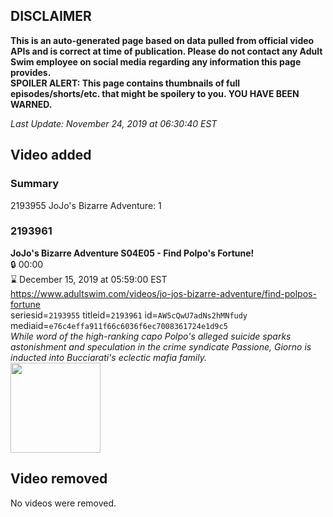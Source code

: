 ## DISCLAIMER
**This is an auto-generated page based on data pulled from official video APIs and is correct at time of publication. Please do not contact any Adult Swim employee on social media regarding any information this page provides.**  
**SPOILER ALERT: This page contains thumbnails of full episodes/shorts/etc. that might be spoilery to you. YOU HAVE BEEN WARNED.**  

_Last Update: November 24, 2019 at 06:30:40 EST_
## Video added
### Summary
2193955 JoJo's Bizarre Adventure: 1  
### 2193961
**JoJo's Bizarre Adventure S04E05 - Find Polpo's Fortune!**  
 🔒 00:00  
⌛ December 15, 2019 at 05:59:00 EST  
https://www.adultswim.com/videos/jo-jos-bizarre-adventure/find-polpos-fortune  
seriesid=`2193955` titleid=`2193961` id=`AW5cQwU7adNs2hMNfudy` mediaid=`e76c4effa911f66c6036f6ec7008361724e1d9c5`  
_While word of the high-ranking capo Polpo's alleged suicide sparks astonishment and speculation in the crime syndicate Passione, Giorno is inducted into Bucciarati's eclectic mafia family._  
<a href="https://media.cdn.adultswim.com/uploads/20191111/thumbnails/2_191111161392-jojo_goldenwind_005.jpg"><img src="https://media.cdn.adultswim.com/uploads/20191111/thumbnails/2_191111161392-jojo_goldenwind_005.jpg" height="144px" /></a>
## Video removed
No videos were removed.  
